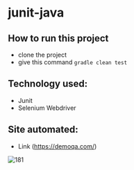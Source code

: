 # junit-java

## How to run this project
- clone the project
- give this command ``` gradle clean test ```

## Technology used:
- Junit
- Selenium Webdriver

## Site automated:
  - Link (https://demoqa.com/)

![181](https://github.com/zafir100100/junit-java/blob/master/assets/demoqa.png)
